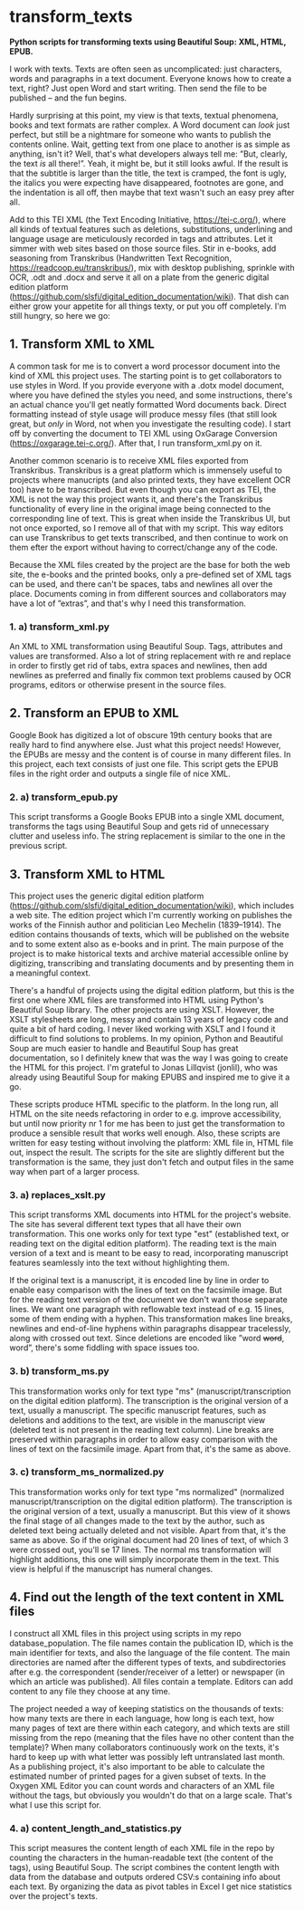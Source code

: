 # transform_texts
**Python scripts for transforming texts using Beautiful Soup: XML, HTML, EPUB.**

I work with texts. Texts are often seen as uncomplicated: just characters, words and paragraphs in a text document. Everyone knows how to create a text, right? Just open Word and start writing. Then send the file to be published – and the fun begins.

Hardly surprising at this point, my view is that texts, textual phenomena, books and text formats are rather complex. A Word document can *look* just perfect, but still be a nightmare for someone who wants to publish the contents online. Wait, getting text from one place to another is as simple as anything, isn't it? Well, that's what developers always tell me: ”But, clearly, the text *is* all there!”. Yeah, it might be, but it still looks awful. If the result is that the subtitle is larger than the title, the text is cramped, the font is ugly, the italics you were expecting have disappeared, footnotes are gone, and the indentation is all off, then maybe that text wasn't such an easy prey after all.

Add to this TEI XML (the Text Encoding Initiative, https://tei-c.org/), where all kinds of textual features such as deletions, substitutions, underlining and language usage are meticulously recorded in tags and attributes. Let it simmer with web sites based on those source files. Stir in e-books, add seasoning from Transkribus (Handwritten Text Recognition, https://readcoop.eu/transkribus/), mix with desktop publishing, sprinkle with OCR, .odt and .docx and serve it all on a plate from the generic digital edition platform (https://github.com/slsfi/digital_edition_documentation/wiki). That dish can either grow your appetite for all things texty, or put you off completely. I'm still hungry, so here we go:

## 1. Transform XML to XML
A common task for me is to convert a word processor document into the kind of XML this project uses. The starting point is to get collaborators to use styles in Word. If you provide everyone with a .dotx model document, where you have defined the styles you need, and some instructions, there's an actual chance you'll get neatly formatted Word documents back. Direct formatting instead of style usage will produce messy files (that still look great, but *only* in Word, not when you investigate the resulting code). I start off by converting the document to TEI XML using OxGarage Conversion (https://oxgarage.tei-c.org/). After that, I run transform_xml.py on it.

Another common scenario is to receive XML files exported from Transkribus. Transkribus is a great platform which is immensely useful to projects where manucripts (and also printed texts, they have excellent OCR too) have to be transcribed. But even though you can export as TEI, the XML is not the way this project wants it, and there's the Transkribus functionality of every line in the original image being connected to the corresponding line of text. This is great when inside the Transkribus UI, but not once exported, so I remove all of that with my script. This way editors can use Transkribus to get texts transcribed, and then continue to work on them efter the export without having to correct/change any of the code.

Because the XML files created by the project are the base for both the web site, the e-books and the printed books, only a pre-defined set of XML tags can be used, and there can't be spaces, tabs and newlines all over the place. Documents coming in from different sources and collaborators may have a lot of ”extras”, and that's why I need this transformation.

### 1. a) transform_xml.py
An XML to XML transformation using Beautiful Soup. Tags, attributes and values are transformed. Also a lot of string replacement with re and replace in order to firstly get rid of tabs, extra spaces and newlines, then add newlines as preferred and finally fix common text problems caused by OCR programs, editors or otherwise present in the source files.

## 2. Transform an EPUB to XML
Google Book has digitized a lot of obscure 19th century books that are really hard to find anywhere else. Just what this project needs! However, the EPUBs are messy and the content is of course in many different files. In this project, each text consists of just one file. This script gets the EPUB files in the right order and outputs a single file of nice XML.

### 2. a) transform_epub.py
This script transforms a Google Books EPUB into a single XML document, transforms the tags using Beautiful Soup and gets rid of unnecessary clutter and useless info. The string replacement is similar to the one in the previous script.

## 3. Transform XML to HTML
This project uses the generic digital edition platform (https://github.com/slsfi/digital_edition_documentation/wiki), which includes a web site. The edition project which I'm currently working on publishes the works of the Finnish author and politician Leo Mechelin (1839–1914). The edition contains thousands of texts, which will be published on the website and to some extent also as e-books and in print. The main purpose of the project is to make historical texts and archive material accessible online by digitizing, transcribing and translating documents and by presenting them in a meaningful context.

There's a handful of projects using the digital edition platform, but this is the first one where XML files are transformed into HTML using Python's Beautiful Soup library. The other projects are using XSLT. However, the XSLT stylesheets are long, messy and contain 13 years of legacy code and quite a bit of hard coding. I never liked working with XSLT and I found it difficult to find solutions to problems. In my opinion, Python and Beautiful Soup are much easier to handle and Beautiful Soup has great documentation, so I definitely knew that was the way I was going to create the HTML for this project. I'm grateful to Jonas Lillqvist (jonlil), who was already using Beautiful Soup for making EPUBS and inspired me to give it a go.

These scripts produce HTML specific to the platform. In the long run, all HTML on the site needs refactoring in order to e.g. improve accessibility, but until now priority nr 1 for me has been to just get the transformation to produce a sensible result that works well enough. Also, these scripts are written for easy testing without involving the platform: XML file in, HTML file out, inspect the result. The scripts for the site are slightly different but the transformation is the same, they just don't fetch and output files in the same way when part of a larger process.

### 3. a) replaces_xslt.py
This script transforms XML documents into HTML for the project's website. The site has several different text types that all have their own transformation. This one works only for text type "est" (established text, or reading text on the digital edition platform). The reading text is the main version of a text and is meant to be easy to read, incorporating manuscript features seamlessly into the text without highlighting them.

If the original text is a manuscript, it is encoded line by line in order to enable easy comparison with the lines of text on the facsimile image. But for the reading text version of the document we don't want those separate lines. We want one paragraph with reflowable text instead of e.g. 15 lines, some of them ending with a hyphen. This transformation makes line breaks, newlines and end-of-line hyphens within paragraphs disappear tracelessly, along with crossed out text. Since deletions are encoded like ”word <del>word</del>, word”, there's some fiddling with space issues too.

### 3. b) transform_ms.py
This transformation works only for text type "ms" (manuscript/transcription on the digital edition platform). The transcription is the original version of a text, usually a manuscript. The specific manuscript features, such as deletions and additions to the text, are visible in the manuscript view (deleted text is not present in the reading text column). Line breaks are preserved within paragraphs in order to allow easy comparison with the lines of text on the facsimile image. Apart from that, it's the same as above.

### 3. c) transform_ms_normalized.py
This transformation works only for text type "ms normalized" (normalized manuscript/transcription on the digital edition platform). The transcription is the original version of a text, usually a manuscript. But this view of it shows the final stage of all changes made to the text by the author, such as deleted text being actually deleted and not visible. Apart from that, it's the same as above. So if the original document had 20 lines of text, of which 3 were crossed out, you'll se 17 lines. The normal ms transformation will highlight additions, this one will simply incorporate them in the text. This view is helpful if the manuscript has numeral changes.

## 4. Find out the length of the text content in XML files
I construct all XML files in this project using scripts in my repo database_population. The file names contain the publication ID, which is the main identifier for texts, and also the language of the file content. The main directories are named after the different types of texts, and subdirectories after e.g. the correspondent (sender/receiver of a letter) or newspaper (in which an article was published). All files contain a template. Editors can add content to any file they choose at any time.

The project needed a way of keeping statistics on the thousands of texts: how many texts are there in each language, how long is each text, how many pages of text are there within each category, and which texts are still missing from the repo (meaning that the files have no other content than the template)? When many collaborators continuously work on the texts, it's hard to keep up with what letter was possibly left untranslated last month. As a publishing project, it's also important to be able to calculate the estimated number of printed pages for a given subset of texts. In the Oxygen XML Editor you can count words and characters of an XML file without the tags, but obviously you wouldn't do that on a large scale. That's what I use this script for.

### 4. a) content_length_and_statistics.py
This script measures the content length of each XML file in the repo by counting the characters in the human-readable text (the content of the tags), using Beautiful Soup. The script combines the content length with data from the database and outputs ordered CSV:s containing info about each text. By organizing the data as pivot tables in Excel I get
nice statistics over the project's texts.
